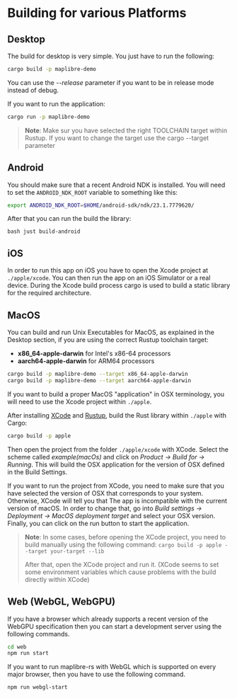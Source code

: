 # Building for various Platforms

## Desktop

The build for desktop is very simple. You just have to run the following:

```bash
cargo build -p maplibre-demo
```

You can use the *--release* parameter if you want to be in release mode instead of debug.

If you want to run the application:

```bash
cargo run -p maplibre-demo
```

> __Note__: Make sur you have selected the right TOOLCHAIN target within Rustup. 
> If you want to change the target use the cargo --target parameter

## Android

You should make sure that a recent Android NDK is installed. You will need to set the `ANDROID_NDK_ROOT` variable
to something like this:

```bash
export ANDROID_NDK_ROOT=$HOME/android-sdk/ndk/23.1.7779620/
```

After that you can run the build the library:

``bash
just build-android
``

## iOS

In order to run this app on iOS you have to open the Xcode project at `./apple/xcode`.
You can then run the app on an iOS Simulator or a real device. During the Xcode build process cargo is used to build
a static library for the required architecture.

## MacOS

You can build and run Unix Executables for MacOS, as explained in the Desktop section, if you are using the correct 
Rustup toolchain target:

 - **x86_64-apple-darwin** for Intel's x86-64 processors
 - **aarch64-apple-darwin** for ARM64 processors

```bash
cargo build -p maplibre-demo --target x86_64-apple-darwin
cargo build -p maplibre-demo --target aarch64-apple-darwin
```

If you want to build a proper MacOS "application" in OSX terminology, you will need to use the Xcode project 
within `./apple`.

After installing [XCode](https://apps.apple.com/us/app/xcode/id497799835?ls=1&mt=12) and [Rustup](https://rustup.rs/),
build the Rust library within `./apple` with Cargo:

```bash
cargo build -p apple
```

Then open the project from the folder `./apple/xcode` with XCode. Select the scheme called *example(macOs)* and
click on *Product -> Build for -> Running*. This will build the OSX application for the version of OSX defined 
in the Build Settings.

If you want to run the project from XCode, you need to make sure that you have selected the version of OSX that 
corresponds to your system. Otherwise, XCode will tell you that The app is incompatible with the current version of macOS.
In order to change that, go into *Build settings -> Deployment -> MacOS deployment target* and select your OSX version.
Finally, you can click on the run button to start the application.

> __Note__: In some cases, before opening the XCode project, you need to build manually using the following command:
> `cargo build -p apple --target your-target --lib`
>
> After that, open the XCode project and run it.
> (XCode seems to set some environment variables which cause problems with the build directly within XCode)

## Web (WebGL, WebGPU)

If you have a browser which already supports a recent version of the WebGPU specification then you can start a
development server using the following commands.

```bash
cd web
npm run start
```

If you want to run maplibre-rs with WebGL which is supported on every major browser, then you have to use the following
command.

```bash
npm run webgl-start
```